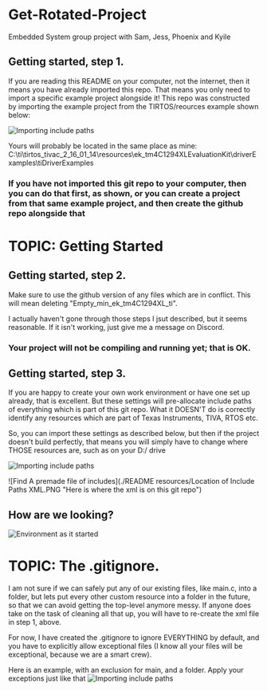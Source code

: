 # Get-Rotated-Project
 Embedded System group project with Sam, Jess, Phoenix and Kyile

## Getting started, step 1.
If you are reading this README on your computer, not the internet, then it means you have already imported this repo. That means you only need to import a specific example project alongside it!
This repo was constructed by importing the example project from  the TIRTOS/reources example shown below:

![Importing include paths](./README-resources/FreshProj.PNG "Get your project from here, and import it into the same folder as your github repo")

Yours will probably be located in the same place as mine:
C:\ti\tirtos_tivac_2_16_01_14\resources\ek_tm4C1294XLEvaluationKit\driverExamples\tiDriverExamples

### If you have not imported this git repo to your computer, then you can do that first, as shown, or you can create a project from that same example project, and then create the github repo alongside that

# TOPIC: Getting Started
## Getting started, step 2.

Make sure to use the github version of any files which are in conflict. This will mean deleting "Empty_min_ek_tm4C1294XL_ti".

I actually haven't gone through those steps I jsut described, but it seems reasonable. If it isn't working, just give me a message on Discord. 

### Your project will not be compiling and running yet; that is OK.

## Getting started, step 3.

If you are happy to create your own work environment or have one set up already, that is excellent. But these settings will pre-allocate include paths of everything which is part of this git repo. What it DOESN'T do is correctly identify any resources which are part of Texas Instruments, TIVA, RTOS etc. 

So, you can import these settings as described below, but then if the project doesn't build perfectly, that means you will simply have to change where THOSE resources are, such as on your D:/ drive

![Importing include paths](./README-resources/Importing-Include-Paths.PNG "How to import settings which MOSTLY will work, even on D-drive")


![Find A premade file of includes](./README resources/Location of Include Paths XML.PNG "Here is where the xml is on this git repo")

## How are we looking?

![Environment as it started](./README-resources/FirstEnvironment.PNG "After you are ready, and after you have debugged once, your environment might look like mine, which is shown here as it was when I did the first commit.")


# TOPIC: The .gitignore.
I am not sure if we can safely put any of our existing files, like main.c, into a folder, but lets put every other custom resource into a folder in the future, so that we can avoid getting the top-level anymore messy. If anyone does take on the task of cleaning all that up, you will have to re-create the xml file in step 1, above.

For now, I have created the .gitignore to ignore EVERYTHING by default, and you have to explicitly allow exceptional files (I know all your files will be exceptional, because we are a smart crew).


Here is an example, with an exclusion for main, and a folder. Apply your exceptions just like that
![Importing include paths](./README-resources/Altering-the-gitignore.PNG "Basic idea of altering which files are shared, to avoid screwing up other peoples environments.")

